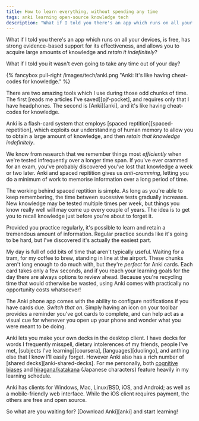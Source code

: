 ```yaml
---
title: How to learn everything, without spending any time
tags: anki learning open-source knowledge tech
description: "What if I told you there's an app which runs on all your devices, is free, has strong evidence-based support for its effectiveness, and allows you to acquire large amounts of knowledge and retain it indefinitely?"
---
```


What if I told you there's an app which runs on all your devices, is
free, has strong evidence-based support for its effectiveness, and
allows you to acquire large amounts of knowledge and
*retain it indefinitely*?

What if I told you it wasn't even going to take any time out of your
day?

<!--more-->

{% fancybox pull-right /images/tech/anki.png "Anki: It's like having cheat-codes for knowledge." %}

There are two amazing tools which I use during those odd chunks of time.
The first [reads me articles I've saved][pjf-pocket], and requires
only that I have headphones. The second is
[Anki][anki], and it's like having cheat-codes for knowledge.

Anki is a flash-card system that employs
[spaced reptition][spaced-repetition], which exploits our
understanding of human memory to allow you to obtain a large amount of
knowledge, and then *retain that knowledge indefinitely*. 

We know from research that we remember things most *efficiently* when
we're tested infrequently over a longer time span.  If you've ever
crammed for an exam, you've probably discovered you've lost that
knowledge a week or two later. Anki and spaced repitition gives us
*anti-cramming*, letting you do a minimum of work to memorise
information over a long period of time.

The working behind spaced reptition is simple. As long as you're able
to keep remembering, the time between sucessive tests gradually
increases. New knowledge may be tested multiple times per
week, but things you know really well will may come up every couple
of years.  The idea is to get you to recall knowledge just before you're
about to forget it.

Provided you practice regularly, it's possible to learn and retain a
tremendous amount of information. Regular practice sounds like
it's going to be hard, but I've discovered it's actually the easiest
part.

My day is full of odd bits of time that aren't typically useful.
Waiting for a tram, for my coffee to brew, standing in line at the airport.
These chunks aren't long enough to do much with, but they're
*perfect* for Anki cards. Each card takes only a few seconds, and
if you reach your learning goals for the day there are always options
to review ahead. Because you're recycling time that would otherwise
be wasted, using Anki comes with practically no opportunity costs whatsoever!

The Anki phone app comes with the ability to configure notifications
if you have cards due. *Switch that on*. Simply having an icon on
your toolbar provides a reminder you've got cards to complete, and
can help act as a visual cue for whenever you open up your phone
and wonder what you were meant to be doing.

Anki lets you make your own decks in the desktop client.
I have decks for words I frequently
misspell, dietary intolerences of my friends, people I've met,
[subjects I've learning][coursera], [languages][duolingo], and
anthing else that I know I'll easily
forget. However Anki also has a rich number of
[shared decks][anki-shared-decks]. For me personally, both
[cognitive biases](https://ankiweb.net/shared/info/970971960) and
[hiragana/katakana](https://ankiweb.net/shared/info/1530243698)
(Japanese characters) feature heavily in my learning schedule.

Anki has clients for Windows, Mac, Linux/BSD, iOS, and Android;
as well as a mobile-friendly web interface. While the iOS client
requires payment, the others are free and open source.

So what are you waiting for? [Download Anki][anki] and start learning!
